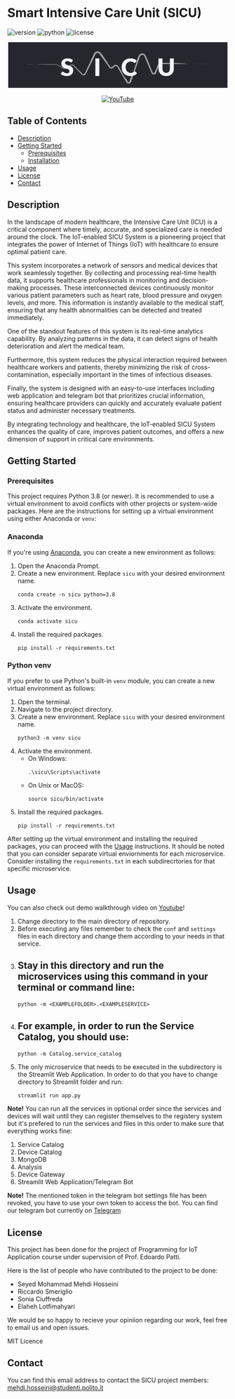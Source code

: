 # Smart Intensive Care Unit (SICU)

![version](https://img.shields.io/badge/version-0.1.0-blue)
![python](https://img.shields.io/badge/python-3.9-blue)
![license](https://img.shields.io/badge/license-MIT-green)

<p align="center">
  <img src="https://github.com/Smmehdihosseini/SICU/blob/main/Streamlit/.streamlit/sicu_sidebar.png" alt="Smart Internsive Care Unit">
</p>

<p align="center">
  <a href="https://www.youtube.com/your-channel-or-video-link">
    <img src="https://upload.wikimedia.org/wikipedia/commons/b/b8/YouTube_Logo_2017.svg" alt="YouTube" width="200"/>
  </a>
</p>


## Table of Contents
- [Description](#description)
- [Getting Started](#getting-started)
    - [Prerequisites](#prerequisites)
    - [Installation](#installation)
- [Usage](#usage)
- [License](#license)
- [Contact](#contact)

## Description

In the landscape of modern healthcare, the Intensive Care Unit (ICU) is a critical component where timely, accurate, and specialized care is needed around the clock. The IoT-enabled SICU System is a pioneering project that integrates the power of Internet of Things (IoT) with healthcare to ensure optimal patient care.

This system incorporates a network of sensors and medical devices that work seamlessly together. By collecting and processing real-time health data, it supports healthcare professionals in monitoring and decision-making processes. These interconnected devices continuously monitor various patient parameters such as heart rate, blood pressure and oxygen levels, and more. This information is instantly available to the medical staff, ensuring that any health abnormalities can be detected and treated immediately.

One of the standout features of this system is its real-time analytics capability. By analyzing patterns in the data, it can detect signs of health deterioration and alert the medical team.

Furthermore, this system reduces the physical interaction required between healthcare workers and patients, thereby minimizing the risk of cross-contamination, especially important in the times of infectious diseases.

Finally, the system is designed with an easy-to-use interfaces including web application and telegram bot that prioritizes crucial information, ensuring healthcare providers can quickly and accurately evaluate patient status and administer necessary treatments.

By integrating technology and healthcare, the IoT-enabled SICU System enhances the quality of care, improves patient outcomes, and offers a new dimension of support in critical care environments.

## Getting Started

### Prerequisites

This project requires Python 3.8 (or newer). It is recommended to use a virtual environment to avoid conflicts with other projects or system-wide packages. Here are the instructions for setting up a virtual environment using either Anaconda or `venv`:

### Anaconda

If you're using [Anaconda](https://www.anaconda.com/products/distribution), you can create a new environment as follows:

1. Open the Anaconda Prompt.
2. Create a new environment. Replace `sicu` with your desired environment name.
    ```
    conda create -n sicu python=3.8
    ```
3. Activate the environment.
    ```
    conda activate sicu
    ```
4. Install the required packages.
    ```
    pip install -r requirements.txt
    ```

### Python venv

If you prefer to use Python's built-in `venv` module, you can create a new virtual environment as follows:

1. Open the terminal.
2. Navigate to the project directory.
3. Create a new environment. Replace `sicu` with your desired environment name.
    ```
    python3 -m venv sicu
    ```
4. Activate the environment.
    - On Windows:
        ```
        .\sicu\Scripts\activate
        ```
    - On Unix or MacOS:
        ```
        source sicu/bin/activate
        ```
5. Install the required packages.
    ```
    pip install -r requirements.txt
    ```

After setting up the virtual environment and installing the required packages, you can proceed with the [Usage](#usage) instructions. It should be noted that you can consider separate virtual enviornments for each microservice. Consider installing the `requirements.txt` in each subdirecrtories for that specific microservice.
    
## Usage

You can also check out demo walkthrough video on [Youtube](https://www.youtube.com/watch?v=D4x3aPz1dGk)!

1. Change directory to the main directory of repository.
2. Before executing any files remember to check the `conf` and `settings` files in each directory and change them according to your needs in that service. 
3. Stay in this directory and run the microservices using this command in your terminal or command line:
    -
    ```
    python -m <EXAMPLEFOLDER>.<EXAMPLESERVICE>
    ```
4. For example, in order to run the Service Catalog, you should use:
    -
    ```
    python -m Catalog.service_catalog
    ```
5. The only microservice that needs to be executed in the subdirectory is the Streamlit Web Application. In order to do that you have to change directory to Streamlit folder and run:
    ```
    streamlit run app.py
    ```

**Note!** You can run all the services in optional order since the services and devices will wait until they can register themselves to the registery system but it's prefered to run the services and files in this order to make sure that everything works fine:
1. Service Catalog
2. Device Catalog
3. MongoDB
4. Analysis
5. Device Gateway
6. Streamlit Web Application/Telegram Bot

**Note!** The mentioned token in the telegram bot settings file has been revoked, you have to use your own token to access the bot. You can find our telegram bot currently on [Telegram](https://t.me/sicuappbot)

## License

This project has been done for the project of Programming for IoT Application course under supervision of Prof. Edoardo Patti.

Here is the list of people who have contributed to the project to be done:

- Seyed Mohammad Mehdi Hosseini
- Riccardo Smeriglio
- Sonia Ciuffreda
- Elaheh Lotfimahyari

We would be so happy to recieve your opiniion regarding our work, feel free to email us and open issues.

MIT Licence

## Contact

You can find this email address to contact the SICU project members:
mehdi.hosseini@studenti.polito.it

